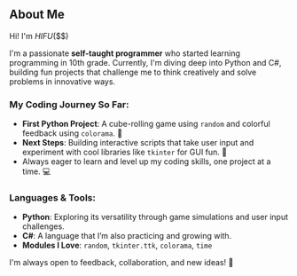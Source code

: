 ## About Me
Hi! I'm $HIFU ($$$)

I'm a passionate **self-taught programmer** who started learning programming in 10th grade. Currently, I'm diving deep into Python and C#, building fun projects that challenge me to think creatively and solve problems in innovative ways.

### My Coding Journey So Far:
- **First Python Project**: A cube-rolling game using `random` and colorful feedback using `colorama`. 🎲
- **Next Steps**: Building interactive scripts that take user input and experiment with cool libraries like `tkinter` for GUI fun. 🎨
- Always eager to learn and level up my coding skills, one project at a time. 💻

### Languages & Tools:
- **Python**: Exploring its versatility through game simulations and user input challenges.
- **C#**: A language that I’m also practicing and growing with.
- **Modules I Love**: `random`, `tkinter.ttk`, `colorama`, `time`

I'm always open to feedback, collaboration, and new ideas! 🚀

